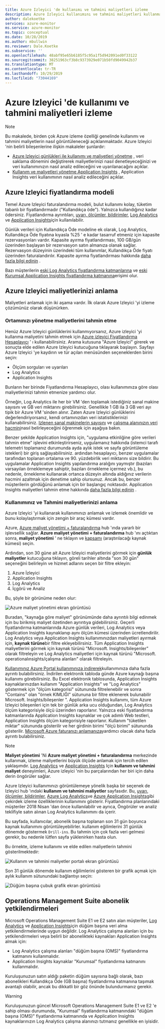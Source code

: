 ```yaml
---
title: Azure Izleyici 'de kullanımı ve tahmini maliyetleri izleme
description: Azure Izleyici kullanımını ve tahmini maliyetleri kullanma sürecine genel bakış sayfası
author: dalekoetke
services: azure-monitor
ms.service: azure-monitor
ms.topic: conceptual
ms.date: 10/28/2019
ms.author: mbullwin
ms.reviewer: Dale.Koetke
ms.subservice: ''
ms.openlocfilehash: 48abf95e65b6185f5c95a1f5d942091ed0f33122
ms.sourcegitcommit: 38251963cf3b8c9373929e071b50fd9049942b37
ms.translationtype: MT
ms.contentlocale: tr-TR
ms.lasthandoff: 10/29/2019
ms.locfileid: "73044169"
---
```

# <a name="monitoring-usage-and-estimated-costs-in-azure-monitor"></a>Azure Izleyici 'de kullanımı ve tahmini maliyetleri izleme

> [!NOTE]
> Bu makalede, birden çok Azure izleme özelliği genelinde kullanımı ve tahmini maliyetlerin nasıl görüntüleneceği açıklanmaktadır. Azure Izleyici 'nin belirli bileşenlerine ilişkin makaleler şunlardır:
> - [Azure Izleyici günlükleri ile kullanımı ve maliyetleri yönetme](manage-cost-storage.md) , veri saklama dönemini değiştirerek maliyetlerinizi nasıl denetleyeceğinizi ve veri kullanımınızın nasıl analiz edileceğini ve uyarılanacağını açıklar.
> - [Kullanım ve maliyetleri yönetme Application Insights](../../azure-monitor/app/pricing.md) , Application Insights veri kullanımının nasıl analiz edileceğini açıklar.

## <a name="azure-monitor-pricing-model"></a>Azure Izleyici fiyatlandırma modeli

Temel Azure Izleyici faturalandırma modeli, bulut kullanımı kolay, tüketim tabanlı bir fiyatlandırmadır ("Kullandıkça öde"). Yalnızca kullandığınız kadar ödersiniz. Fiyatlandırma ayrıntıları, [uyarı, ölçümler, bildirimler](https://azure.microsoft.com/pricing/details/monitor/), [Log Analytics](https://azure.microsoft.com/pricing/details/log-analytics/) ve [Application Insights](https://azure.microsoft.com/pricing/details/application-insights/)için kullanılabilir. 

Günlük verileri için Kullandıkça Öde modeline ek olarak, Log Analytics, Kullandıkça Öde fiyatına kıyasla %25 ' e kadar tasarruf etmeniz için kapasite rezervasyonları vardır. Kapasite ayırma fiyatlandırması, 100 GB/gün üzerinden başlayan bir rezervasyon satın almanıza olanak sağlar. Rezervasyon düzeyinin üzerindeki tüm kullanımlar, Kullandıkça Öde fiyatı üzerinden faturalandırılır. Kapasite ayırma fiyatlandırması hakkında [daha fazla bilgi edinin](https://azure.microsoft.com/pricing/details/monitor/) .

Bazı müşterilerin [eski Log Analytics fiyatlandırma katmanlarına](https://docs.microsoft.com/azure/azure-monitor/platform/manage-cost-storage#legacy-pricing-tiers) ve [eski Kurumsal Application Insights fiyatlandırma katmanına](https://docs.microsoft.com/azure/azure-monitor/app/pricing#legacy-enterprise-per-node-pricing-tier)erişimi olur. 

## <a name="understanding-your-azure-monitor-costs"></a>Azure Izleyici maliyetlerinizi anlama

Maliyetleri anlamak için iki aşama vardır. İlk olarak Azure Izleyici 'yi izleme çözümünüz olarak düşünürken. 

### <a name="estimating-the-costs-to-manage-your-environment"></a>Ortamınızı yönetme maliyetlerini tahmin etme

Henüz Azure Izleyici günlüklerini kullanmıyorsanız, Azure izleyici 'yi kullanma maliyetini tahmin etmek için [Azure izleyici Fiyatlandırma Hesaplayıcı](https://azure.microsoft.com/pricing/calculator/?service=monitor) ' ı kullanabilirsiniz. Arama kutusuna "Azure Izleyici" girerek ve sonuçta elde edilen Azure Izleyici kutucuğuna tıklayarak başlayın. Sayfayı Azure Izleyici 'ye kaydırın ve tür açılan menüsünden seçeneklerden birini seçin:

- Ölçüm sorguları ve uyarıları  
- Log Analytics
- Application Insights

Bunların her birinde Fiyatlandırma Hesaplayıcı, olası kullanımınıza göre olası maliyetlerinizi tahmin etmenize yardımcı olur.

Örneğin, Log Analytics ile her bir VM 'den toplamak istediğiniz sanal makine sayısını ve GB veri miktarını girebilirsiniz. Genellikle 1 GB ila 3 GB veri ayı tipik bir Azure VM 'sinden alınır. Zaten Azure Izleyici günlüklerini değerlendiriyorsanız, kendi ortamınızdan veri istatistiklerinizi kullanabilirsiniz. [Izlenen sanal makinelerin sayısını](https://docs.microsoft.com/azure/azure-monitor/platform/manage-cost-storage#understanding-nodes-sending-data) ve [çalışma alanınızın veri hacmini](https://docs.microsoft.com/azure/azure-monitor/platform/manage-cost-storage#understanding-ingested-data-volume)nasıl belirleyeceğini öğrenmek için aşağıya bakın.

Benzer şekilde Application Insights için, "uygulama etkinliğine göre verileri tahmin etme" işlevini etkinleştirirseniz, uygulamanız hakkında (istemci tarafı telemetri toplamanız durumunda ayda aylık istek ve sayfa görüntüleme istekleri) bir giriş sağlayabilirsiniz. ardından hesaplayıcı, benzer uygulamalar tarafından toplanan ortalama ve 90. yüzdebirlik veri miktarını size bildirir. Bu uygulamalar Application Insights yapılandırma aralığını yaymıştır (bazıları varsayılan örneklemeye sahiptir, bazıları örnekleme içermez vb.), bu nedenle, örnekleme kullanarak ortanca düzeyin altında aldığınız verilerin hacmini azaltmak için denetime sahip olursunuz. Ancak bu, benzer müşterilerin gördüğünü anlamak için bir başlangıç noktasıdır. Application Insights maliyetleri tahmin etme hakkında [daha fazla bilgi edinin](https://docs.microsoft.com/azure/azure-monitor/app/pricing#estimating-the-costs-to-manage-your-application) .

### <a name="understanding-your-usage-and-estimated-costs"></a>Kullanımınız ve Tahmini maliyetlerinizi anlama

Azure Izleyici 'yi kullanarak kullanımınızı anlamak ve izlemek önemlidir ve bunu kolaylaştırmak için zengin bir araç kümesi vardır. 

Azure, [Azure maliyet yönetimi + faturalandırma](https://docs.microsoft.com/azure/cost-management/quick-acm-cost-analysis?toc=/azure/billing/TOC.json) hub 'ında yararlı bir işlevsellik sağlar. **Azure maliyet yönetimi + faturalandırma** hub 'ını açtıktan sonra, **maliyet yönetimi** ' ne tıklayın ve [kapsamı](https://docs.microsoft.com/azure/cost-management/understand-work-scopes) (araştırılacağı kaynak kümesi) seçin. 

Ardından, son 30 güne ait Azure Izleyici maliyetlerini görmek için **günlük maliyetler** kutucuğuna tıklayın, göreli tarihler altında "son 30 gün" seçeneğini belirleyin ve hizmet adlarını seçen bir filtre ekleyin:

1. Azure İzleyici
2. Application Insights
3. Log Analytics
4. İçgörü ve Analiz

Bu, şöyle bir görünüme neden olur:

![Azure maliyet yönetimi ekran görüntüsü](./media/usage-estimated-costs/010.png)

Buradan, "kaynağa göre maliyet" görünümünde daha ayrıntılı bilgi edinmek için bu birikmiş maliyet özetinden ayrıntıya gidebilirsiniz. Geçerli fiyatlandırma katmanlarında Azure günlük verileri, Log Analytics veya Application Insights kaynaklanıp aynı ölçüm kümesi üzerinden ücretlendirilir. Log Analytics veya Application Insights kullanımınızdan maliyetleri ayırmak için, **kaynak türüne**bir filtre ekleyebilirsiniz. Tüm Application Insights maliyetlerini görmek için kaynak türünü "Microsoft. Insights/bileşenler" olarak filtreleyin ve Log Analytics maliyetleri için kaynak türünü "Microsoft. operationalınsights/çalışma alanları" olarak filtreleyin. 

[Kullanımınız Azure Portal kullanımınıza indirerek](https://docs.microsoft.com/azure/billing/billing-download-azure-invoice-daily-usage-date#download-usage-in-azure-portal)kullanımınıza daha fazla ayrıntı bulabilirsiniz. İndirilen elektronik tabloda günde Azure kaynağı başına kullanımı görebilirsiniz. Bu Excel elektronik tablosunda, Application Insights kaynaklarınızdan kullanım "Application Insights" ve "Log Analytics" göstermek için "ölçüm kategorisi" sütununda filtrelenebilir ve sonra "Contains" olan "örnek KIMLIĞI" sütununa bir filtre eklenerek bulunabilir Microsoft. Insights/bileşenler ".  Application Insights kullanımı, tüm Azure Izleyici bileşenleri için tek bir günlük arka ucu olduğundan, Log Analytics ölçüm kategorisiyle ölçü üzerinden raporlanır.  Yalnızca eski fiyatlandırma katmanlarında Application Insights kaynaklar ve çok adımlı Web testleri, Application Insights ölçüm kategorisiyle raporlanır.  Kullanım "tüketilen miktar" sütununda gösterilir ve her girdinin birimi "ölçü birimi" sütununda gösterilir.  [Microsoft Azure faturanızı anlamanıza](https://docs.microsoft.com/azure/billing/billing-understand-your-bill)yardımcı olacak daha fazla ayrıntı bulabilirsiniz. 

> [!NOTE]
> **Maliyet yönetimi** 'Ni **Azure maliyet yönetimi + faturalandırma** merkezinde kullanmak, izleme maliyetlerini büyük ölçüde anlamak için tercih edilen yaklaşımdır.  [Log Analytics](https://docs.microsoft.com/azure/azure-monitor/platform/manage-cost-storage#understand-your-usage-and-estimate-costs) ve [Application Insights](https://docs.microsoft.com/azure/azure-monitor/app/pricing#understand-your-usage-and-estimate-costs) Için **kullanım ve tahmini maliyet** deneyimleri, Azure izleyici 'nin bu parçalarından her biri için daha derin öngörüler sağlar.

Azure Izleyici kullanımınızı görüntülemeye yönelik başka bir seçenek de Izleyici hub 'ındaki **kullanım ve tahmini maliyetler** sayfasıdır. Bu, [uyarı, ölçümler, bildirimler](https://azure.microsoft.com/pricing/details/monitor/), [Azure Log Analytics](https://azure.microsoft.com/pricing/details/log-analytics/)ve [Azure Application Insights](https://azure.microsoft.com/pricing/details/application-insights/)gibi çekirdek izleme özelliklerinin kullanımını gösterir. Fiyatlandırma planlarındaki müşteriler 2018 Nisan 'dan önce kullanılabilir ve ayrıca, Öngörüler ve analiz teklifiyle satın alınan Log Analytics kullanımını da içerir.

Bu sayfada, kullanıcılar, abonelik başına toplanan son 31 gün boyunca kaynak kullanımını görüntüleyebilirler. kullanım eğilimlerini 31 günlük dönemde göstermek `Drill-ins`. Bu tahmin için çok fazla veri gelmesi gerekir, bu nedenle lütfen sayfa yüklenirken hasta olun.

Bu örnekte, izleme kullanımı ve elde edilen maliyetlerin tahmini gösterilmektedir:

![Kullanım ve tahmini maliyetler portalı ekran görüntüsü](./media/usage-estimated-costs/001.png)

Son 31 günlük dönemde kullanım eğilimlerini gösteren bir grafik açmak için aylık kullanım sütunundaki bağlantıyı seçin: 

![Düğüm başına çubuk grafik ekran görüntüsü](./media/usage-estimated-costs/002.png)

## <a name="operations-management-suite-subscription-entitlements"></a>Operations Management Suite abonelik yetkilendirmeleri

Microsoft Operations Management Suite E1 ve E2 satın alan müşteriler, [Log Analytics](https://www.microsoft.com/cloud-platform/operations-management-suite) ve [Application Insights](https://docs.microsoft.com/azure/application-insights/app-insights-pricing)için düğüm başına veri alma yetkilendirmelerinde uygun değildir. Log Analytics çalışma alanları için bu yetkilendirmeleri veya belirli bir abonelikteki kaynakları Application Insights almak için: 

- Log Analytics çalışma alanları "düğüm başına (OMS)" fiyatlandırma katmanını kullanmalıdır.
- Application Insights kaynaklar "Kurumsal" fiyatlandırma katmanını kullanmalıdır.

Kuruluşunuzun satın aldığı paketin düğüm sayısına bağlı olarak, bazı abonelikleri Kullandıkça Öde (GB başına) fiyatlandırma katmanına taşımak avantajlı olabilir, ancak bu dikkatli bir göz önünde bulundurmanız gerekir.

> [!WARNING]
> Kuruluşunuzun güncel Microsoft Operations Management Suite E1 ve E2 'e sahip olması durumunda, "Kurumsal" fiyatlandırma katmanındaki "düğüm başına (OMS)" fiyatlandırma katmanında ve Application Insights kaynaklarınızın Log Analytics çalışma alanınızı tutmanız genellikle en iyisidir. 
>
